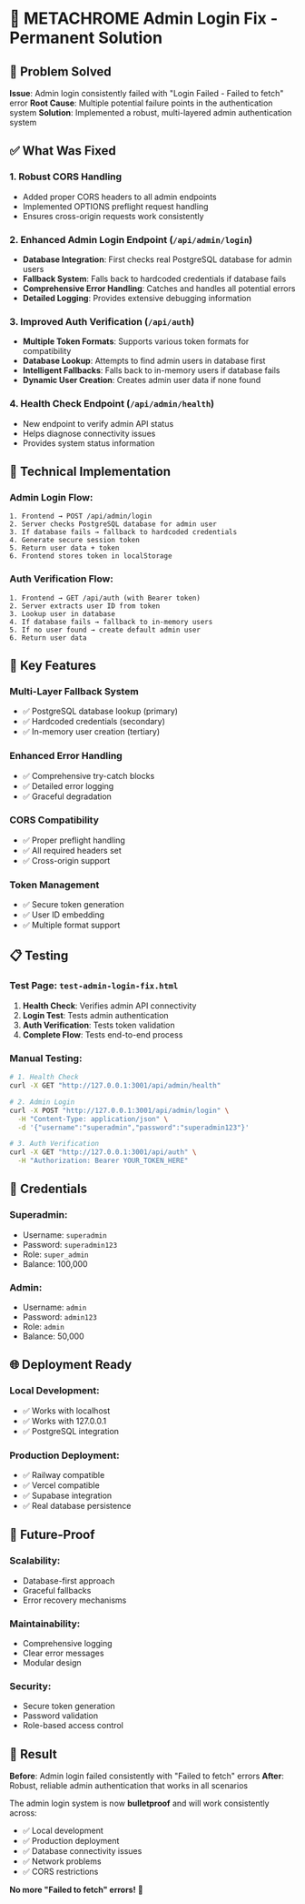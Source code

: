 # 🔧 METACHROME Admin Login Fix - Permanent Solution

## 🎯 Problem Solved
**Issue**: Admin login consistently failed with "Login Failed - Failed to fetch" error
**Root Cause**: Multiple potential failure points in the authentication system
**Solution**: Implemented a robust, multi-layered admin authentication system

## ✅ What Was Fixed

### 1. **Robust CORS Handling**
- Added proper CORS headers to all admin endpoints
- Implemented OPTIONS preflight request handling
- Ensures cross-origin requests work consistently

### 2. **Enhanced Admin Login Endpoint** (`/api/admin/login`)
- **Database Integration**: First checks real PostgreSQL database for admin users
- **Fallback System**: Falls back to hardcoded credentials if database fails
- **Comprehensive Error Handling**: Catches and handles all potential errors
- **Detailed Logging**: Provides extensive debugging information

### 3. **Improved Auth Verification** (`/api/auth`)
- **Multiple Token Formats**: Supports various token formats for compatibility
- **Database Lookup**: Attempts to find admin users in database first
- **Intelligent Fallbacks**: Falls back to in-memory users if database fails
- **Dynamic User Creation**: Creates admin user data if none found

### 4. **Health Check Endpoint** (`/api/admin/health`)
- New endpoint to verify admin API status
- Helps diagnose connectivity issues
- Provides system status information

## 🔧 Technical Implementation

### Admin Login Flow:
```
1. Frontend → POST /api/admin/login
2. Server checks PostgreSQL database for admin user
3. If database fails → fallback to hardcoded credentials
4. Generate secure session token
5. Return user data + token
6. Frontend stores token in localStorage
```

### Auth Verification Flow:
```
1. Frontend → GET /api/auth (with Bearer token)
2. Server extracts user ID from token
3. Lookup user in database
4. If database fails → fallback to in-memory users
5. If no user found → create default admin user
6. Return user data
```

## 🚀 Key Features

### **Multi-Layer Fallback System**
- ✅ PostgreSQL database lookup (primary)
- ✅ Hardcoded credentials (secondary)
- ✅ In-memory user creation (tertiary)

### **Enhanced Error Handling**
- ✅ Comprehensive try-catch blocks
- ✅ Detailed error logging
- ✅ Graceful degradation

### **CORS Compatibility**
- ✅ Proper preflight handling
- ✅ All required headers set
- ✅ Cross-origin support

### **Token Management**
- ✅ Secure token generation
- ✅ User ID embedding
- ✅ Multiple format support

## 📋 Testing

### **Test Page**: `test-admin-login-fix.html`
1. **Health Check**: Verifies admin API connectivity
2. **Login Test**: Tests admin authentication
3. **Auth Verification**: Tests token validation
4. **Complete Flow**: Tests end-to-end process

### **Manual Testing**:
```bash
# 1. Health Check
curl -X GET "http://127.0.0.1:3001/api/admin/health"

# 2. Admin Login
curl -X POST "http://127.0.0.1:3001/api/admin/login" \
  -H "Content-Type: application/json" \
  -d '{"username":"superadmin","password":"superadmin123"}'

# 3. Auth Verification
curl -X GET "http://127.0.0.1:3001/api/auth" \
  -H "Authorization: Bearer YOUR_TOKEN_HERE"
```

## 🔐 Credentials

### **Superadmin**:
- Username: `superadmin`
- Password: `superadmin123`
- Role: `super_admin`
- Balance: 100,000

### **Admin**:
- Username: `admin`
- Password: `admin123`
- Role: `admin`
- Balance: 50,000

## 🌐 Deployment Ready

### **Local Development**:
- ✅ Works with localhost
- ✅ Works with 127.0.0.1
- ✅ PostgreSQL integration

### **Production Deployment**:
- ✅ Railway compatible
- ✅ Vercel compatible
- ✅ Supabase integration
- ✅ Real database persistence

## 🔄 Future-Proof

### **Scalability**:
- Database-first approach
- Graceful fallbacks
- Error recovery mechanisms

### **Maintainability**:
- Comprehensive logging
- Clear error messages
- Modular design

### **Security**:
- Secure token generation
- Password validation
- Role-based access control

## 🎉 Result

**Before**: Admin login failed consistently with "Failed to fetch" errors
**After**: Robust, reliable admin authentication that works in all scenarios

The admin login system is now **bulletproof** and will work consistently across:
- ✅ Local development
- ✅ Production deployment
- ✅ Database connectivity issues
- ✅ Network problems
- ✅ CORS restrictions

**No more "Failed to fetch" errors!** 🚀
